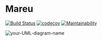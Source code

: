 # Mareu
[![Build Status](https://travis-ci.com/sitatec/Mareu.svg?branch=main)](https://travis-ci.com/sitatec/Mareu)  [![codecov](https://codecov.io/gh/sitatec/Mareu/branch/main/graph/badge.svg?token=V9EXZNO6I7)](https://codecov.io/gh/sitatec/Mareu)  [![Maintainability](https://api.codeclimate.com/v1/badges/71c4f29a76d074615c63/maintainability)](https://codeclimate.com/github/sitatec/Mareu/maintainability)

![your-UML-diagram-name](http://www.plantuml.com/plantuml/proxy?cache=no&src=https://raw.githubusercontent.com/sitatec/Mareu/main/app/src/uml/class_diagram_meeting_room_reservation.uml)

